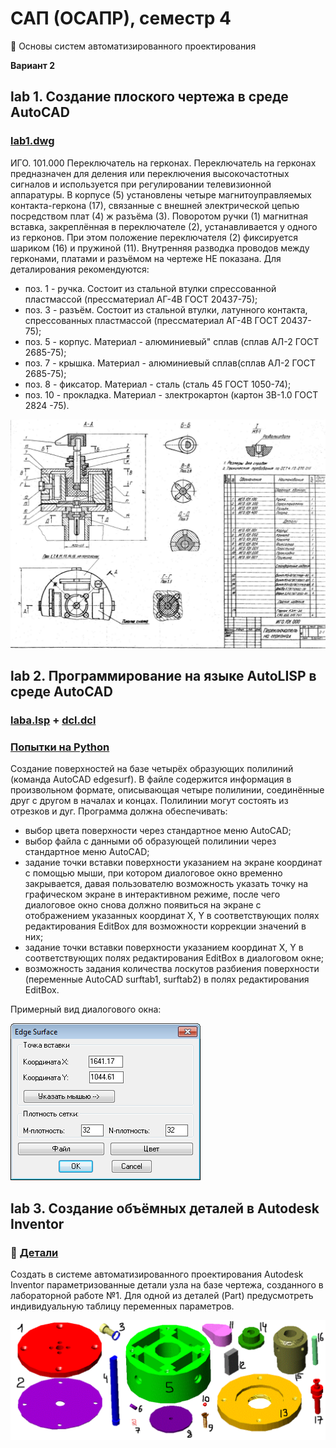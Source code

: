 # САП (ОСАПР), семестр 4

🔑 Основы систем автоматизированного проектирования

**Вариант 2**

## lab 1. Создание плоского чертежа в среде AutoCAD

### [lab1.dwg](lab1/lab1.dwg)

ИГО. 101.000 Переключатель на герконах.
Переключатель на герконах предназначен для деления или переключения высокочастотных сигналов и используется при регулировании телевизионной аппаратуры. В корпусе (5) установлены четыре магнитоуправляемых контакта-геркона (17), связанные с внешней электрической цепью посредством плат (4) ж разъёма (3). Поворотом ручки (1) магнитная вставка, закреплённая в переключателе (2), устанавливается у одного из герконов. При этом положение переключателя (2) фиксируется шариком (16) и пружиной (11). Внутренняя разводка проводов между герконами, платами и разъёмом на чертеже НЕ показана.
Для деталирования рекомендуются:
- поз. 1 - ручка. Состоит из стальной втулки спрессованной пластмассой (прессматериал АГ-4В ГОСТ 20437-75);
- поз. 3 - разъём. Состоит из стальной втулки, латунного контакта, спрессованных пластмассой (прессматериал АГ-4В ГОСТ 20437-75);
- поз. 5 - корпус. Материал - алюминиевый" сплав (сплав АЛ-2 ГОСТ 2685-75);
- поз. 7 - крышка. Материал - алюминиевый сплав(сплав АЛ-2 ГОСТ 2685-75);
- поз. 8 - фиксатор. Материал - сталь (сталь 45 ГОСТ 1050-74);
- поз. 10 - прокладка. Материал - злектрокартон (картон ЗВ-1.0 ГОСТ 2824 -75).

![lab1.jpeg](static/lab1.jpeg)

## lab 2. Программирование на языке AutoLISP в среде AutoCAD

### [laba.lsp](lab2/laba.lsp) + [dcl.dcl](lab2/dcl.dcl)

### [Попытки на Python](lab2/Python/)

Создание поверхностей на базе четырёх образующих полилиний (команда AutoCAD edgesurf). В файле содержится информация в произвольном формате, описывающая четыре полилинии, соединённые друг с другом в началах и концах. Полилинии могут состоять из отрезков и дуг. Программа должна обеспечивать:

- выбор цвета поверхности через стандартное меню AutoCAD;
- выбор файла с данными об образующей полилинии через стандартное меню AutoCAD;
- задание точки вставки поверхности указанием на экране координат с помощью мыши, при котором диалоговое окно временно закрывается, давая пользователю возможность указать точку на графическом экране в интерактивном режиме, после чего диалоговое окно снова должно появиться на экране с отображением указанных координат X, Y в соответствующих полях редактирования EditBox для возможности коррекции значений в них;
- задание точки вставки поверхности указанием координат X, Y в соответствующих полях редактирования EditBox в диалоговом окне;
- возможность задания количества лоскутов разбиения поверхности (переменные AutoCAD surftab1, surftab2) в полях редактирования EditBox.

Примерный вид диалогового окна:

![lab2_dialog.png](static/lab2_dialog.png)

## lab 3. Создание объёмных деталей в Autodesk Inventor

### 🔗 [Детали](lab3/)

Cоздать в системе автоматизированного проектирования Autodesk Inventor параметризованные детали узла на базе чертежа, созданного в лабораторной работе №1. Для одной из деталей (Part) предусмотреть индивидуальную таблицу переменных параметров.

![lab3](static/lab3.png)